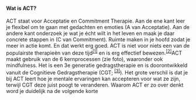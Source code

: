 #### Wat is ACT?
ACT staat voor Acceptatie en Commitment Therapie. Aan de ene kant leer je flexibel om te gaan met gedachten en emoties (A van Acceptatie). Aan de andere kant onderzoek je wat je écht wilt in het leven en maak je daar concrete stappen in (C van Commitment). Ruimte maken in je hoofd zodat je meer in actie komt. En dat werkt erg goed. ACT is niet voor niets een van de populairste therapieën van deze tijd<sup class="footnote-ref"><a href="#bassie" id="adriaan">[1]</a></sup> en is erg effectief bewezen.<sup class="footnote-ref"><a href="#bassie2" id="adriaan2">[2]</a></sup>ACT maakt gebruik van de 6 kernprocessen (zie foto), waaronder ook mindfulness. Het is een 3e generatie gedragstherapie en is doorontwikkeld vanuit de Cognitieve Gedragstherapie (CGT; <sup class="footnote-ref"><a href="#bassie3" id="adriaan3">[3]</a></sup>). Het grote verschil is dat je bij ACT leert hoe je mentale ervaringen kan accepteren voor wat ze zijn, terwijl CGT deze juist poogt te veranderen. Waarom ACT er zo over denkt word je duidelijk na de volgende korte
